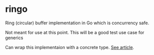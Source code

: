 # ringo
Ring (circular) buffer implementation in Go which is concurrency safe. 

Not meant for use at this point. This will be a good test use case for generics

Can wrap this implementaion with a concrete type. [See article](https://www.calhoun.io/using-code-generation-to-survive-without-generics-in-go/).
